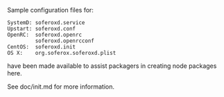 Sample configuration files for:
```
SystemD: soferoxd.service
Upstart: soferoxd.conf
OpenRC:  soferoxd.openrc
         soferoxd.openrcconf
CentOS:  soferoxd.init
OS X:    org.soferox.soferoxd.plist
```
have been made available to assist packagers in creating node packages here.

See doc/init.md for more information.
